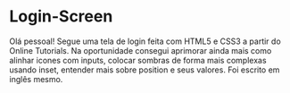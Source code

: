 # Login-Screen
Olá pessoal! Segue uma tela de login feita com HTML5 e CSS3 a partir do Online Tutorials. Na oportunidade consegui aprimorar ainda mais como alinhar icones com inputs, colocar sombras de forma mais complexas usando inset, entender mais sobre position e seus valores. Foi escrito em inglês mesmo.
